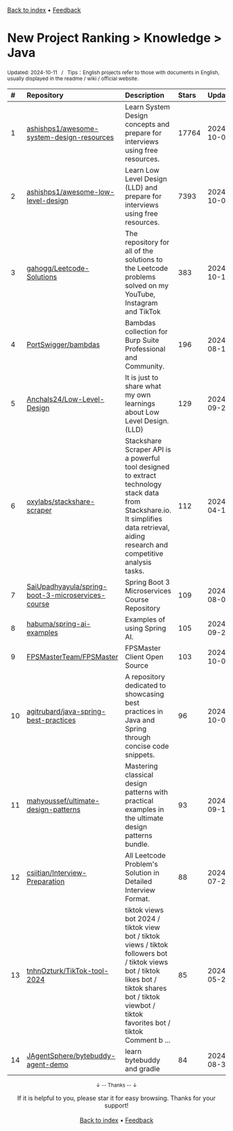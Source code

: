 <a href="https://github.com/GrowingGit/GitHub-English-Top-Charts#github-english-top-charts">Back to index</a> • <a href="/content/docs/feedback.md">Feedback</a>

# New Project Ranking > Knowledge > Java
<sub>Updated: 2024-10-11&nbsp;&nbsp;&nbsp;/&nbsp;&nbsp;&nbsp;Tips：English projects refer to those with documents in English, usually displayed in the readme / wiki / official website.</sub>

|#|Repository|Description|Stars|Updated|Created|
|:-|:-|:-|:-|:-|:-|
|1|[ashishps1/awesome-system-design-resources](https://github.com/ashishps1/awesome-system-design-resources)|Learn System Design concepts and prepare for interviews using free resources.|17764|2024-10-09|2023-10-25|
|2|[ashishps1/awesome-low-level-design](https://github.com/ashishps1/awesome-low-level-design)|Learn Low Level Design (LLD) and prepare for interviews using free resources.|7393|2024-10-09|2023-11-17|
|3|[gahogg/Leetcode-Solutions](https://github.com/gahogg/Leetcode-Solutions)|The repository for all of the solutions to the Leetcode problems solved on my YouTube, Instagram and TikTok|383|2024-10-10|2024-05-01|
|4|[PortSwigger/bambdas](https://github.com/PortSwigger/bambdas)|Bambdas collection for Burp Suite Professional and Community.|196|2024-08-12|2023-11-27|
|5|[Anchals24/Low-Level-Design](https://github.com/Anchals24/Low-Level-Design)|It is just to share what my own learnings about Low Level Design. (LLD)|129|2024-09-26|2024-08-09|
|6|[oxylabs/stackshare-scraper](https://github.com/oxylabs/stackshare-scraper)|Stackshare Scraper API is a powerful tool designed to extract technology stack data from Stackshare.io. It simplifies data retrieval, aiding research and competitive analysis tasks.|112|2024-04-19|2023-12-18|
|7|[SaiUpadhyayula/spring-boot-3-microservices-course](https://github.com/SaiUpadhyayula/spring-boot-3-microservices-course)|Spring Boot 3 Microservices Course Repository|109|2024-08-09|2024-07-21|
|8|[habuma/spring-ai-examples](https://github.com/habuma/spring-ai-examples)|Examples of using Spring AI.|105|2024-09-24|2024-01-25|
|9|[FPSMasterTeam/FPSMaster](https://github.com/FPSMasterTeam/FPSMaster)|FPSMaster Client Open Source|103|2024-10-06|2024-06-17|
|10|[agitrubard/java-spring-best-practices](https://github.com/agitrubard/java-spring-best-practices)|A repository dedicated to showcasing best practices in Java and Spring through concise code snippets.|96|2024-10-02|2024-06-01|
|11|[mahyoussef/ultimate-design-patterns](https://github.com/mahyoussef/ultimate-design-patterns)|Mastering classical design patterns with practical examples in the ultimate design patterns bundle.|93|2024-09-18|2024-02-20|
|12|[csiitian/Interview-Preparation](https://github.com/csiitian/Interview-Preparation)|All Leetcode Problem's Solution in Detailed Interview Format.|88|2024-07-21|2024-05-15|
|13|[tnhnOzturk/TikTok-tool-2024](https://github.com/tnhnOzturk/TikTok-tool-2024)|tiktok views bot 2024 /  tiktok view bot /  tiktok views / tiktok followers bot /  tiktok views bot / tiktok likes bot /  tiktok shares bot /  tiktok viewbot /  tiktok favorites bot / tiktok Comment b ...|85|2024-05-26|2024-01-21|
|14|[JAgentSphere/bytebuddy-agent-demo](https://github.com/JAgentSphere/bytebuddy-agent-demo)|learn bytebuddy and gradle|84|2024-08-31|2024-01-03|

<div align="center">
    <p><sub>↓ -- Thanks -- ↓</sub></p>
    If it is helpful to you, please star it for easy browsing. Thanks for your support!
</div>

<br/>

<div align="center"><a href="https://github.com/GrowingGit/GitHub-English-Top-Charts#github-english-top-charts">Back to index</a> • <a href="/content/docs/feedback.md">Feedback</a></div>
